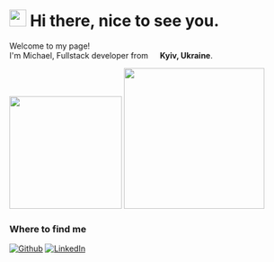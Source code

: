 <h1><img src="https://emojis.slackmojis.com/emojis/images/1531849430/4246/blob-sunglasses.gif?1531849430" width="30"/> Hi there, nice to see you.</h1>

<p>Welcome to my page! </br> I'm Michael, Fullstack developer from <img src="https://www.flaticon.com/svg/static/icons/svg/330/330540.svg" width="13"/> <b>Kyiv, Ukraine</b>.</p>

<p><img width="200" src="https://scontent-waw1-1.cdninstagram.com/v/t51.2885-15/sh0.08/e35/p640x640/128620334_3387280824703766_3103470804059640285_n.jpg?_nc_ht=scontent-waw1-1.cdninstagram.com&_nc_cat=102&_nc_ohc=nb9jcDH-B-IAX_wxn4s&tp=1&oh=f81813839caa9b23d4b900cc6a269a28&oe=5FFC4B6F" /> <img width="250" src="https://scontent-waw1-1.cdninstagram.com/v/t51.2885-15/sh0.08/e35/s640x640/123824824_1019724085169529_6526825207961693736_n.jpg?_nc_ht=scontent-waw1-1.cdninstagram.com&_nc_cat=109&_nc_ohc=jN87XlIN1RAAX8NBq6u&tp=1&oh=9cfa25edbd8fffcfbc009068ebb1f546&oe=5FFB1DEC" /></p>

<h3>Where to find me</h3>
<p><a href="https://github.com/NightmareZ" target="_blank"><img alt="Github" src="https://img.shields.io/badge/GitHub-%2312100E.svg?&style=for-the-badge&logo=Github&logoColor=white" /></a> <a href="https://www.linkedin.com/in/nightmarez" target="_blank"><img alt="LinkedIn" src="https://img.shields.io/badge/linkedin-%230077B5.svg?&style=for-the-badge&logo=linkedin&logoColor=white" /></a>
</p>
